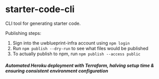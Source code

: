 # starter-code-cli
CLI tool for generating starter code.

Publishing steps:
1. Sign into the uwblueprint-infra account using `npm login`
2. Run `npm publish --dry-run` to see what files would be published
3. To actually publish to npm, run `npm publish --access public`

<h5> Automated Heroku deployment with Terraform, halving setup time & ensuring consistent environment configuration </h5>

